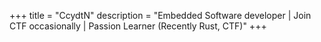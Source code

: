 +++
title = "CcydtN"
description = "Embedded Software developer | Join CTF occasionally | Passion Learner (Recently Rust, CTF)"
+++

<!-- Hi I am CcydtN, or you can call -->
<!-- DeepThought is a computer that was created by a pan-dimensional, hyper-intelligent species of beings (whose three-dimensional protrusions into our universe are ordinary white mice) to come up with the Answer to The Ultimate Question of Life, the Universe, and Everything. DeepThought is the size of a small city. When, after seven and a half million years of calculation, the answer finally turns out to be 42, DeepThought admonishes Loonquawl and Phouchg (the receivers of the Ultimate Answer) that "[she] checked it very thoroughly, and that quite definitely is the answer. I think the problem, to be quite honest with you is that you've never actually known what the question was." -->
<!-- DeepThought does not know the ultimate question to Life, the Universe and Everything, but offers to design an even more powerful computer, Earth, to calculate it. After ten million years of calculation, the Earth is destroyed by Vogons five minutes before the computation is complete. -->
